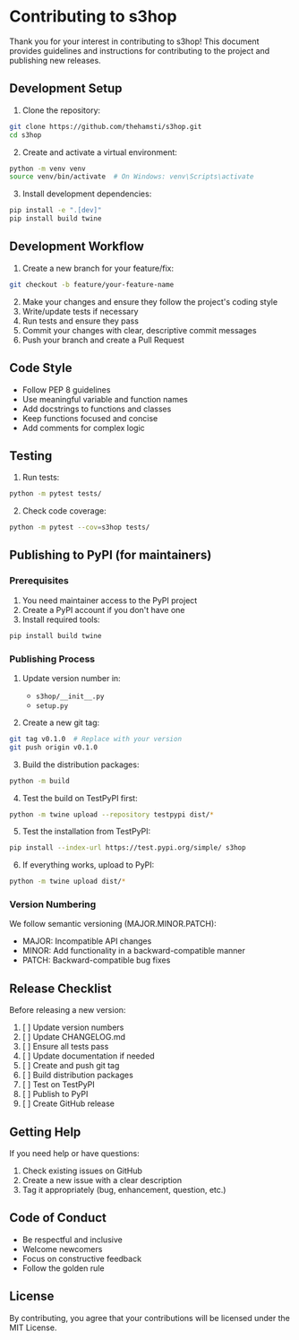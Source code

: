 # Contributing to s3hop

Thank you for your interest in contributing to s3hop! This document provides guidelines and instructions for contributing to the project and publishing new releases.

## Development Setup

1. Clone the repository:

```bash
git clone https://github.com/thehamsti/s3hop.git
cd s3hop
```

2. Create and activate a virtual environment:

```bash
python -m venv venv
source venv/bin/activate  # On Windows: venv\Scripts\activate
```

3. Install development dependencies:

```bash
pip install -e ".[dev]"
pip install build twine
```

## Development Workflow

1. Create a new branch for your feature/fix:

```bash
git checkout -b feature/your-feature-name
```

2. Make your changes and ensure they follow the project's coding style
3. Write/update tests if necessary
4. Run tests and ensure they pass
5. Commit your changes with clear, descriptive commit messages
6. Push your branch and create a Pull Request

## Code Style

- Follow PEP 8 guidelines
- Use meaningful variable and function names
- Add docstrings to functions and classes
- Keep functions focused and concise
- Add comments for complex logic

## Testing

1. Run tests:

```bash
python -m pytest tests/
```

2. Check code coverage:

```bash
python -m pytest --cov=s3hop tests/
```

## Publishing to PyPI (for maintainers)

### Prerequisites

1. You need maintainer access to the PyPI project
2. Create a PyPI account if you don't have one
3. Install required tools:

```bash
pip install build twine
```

### Publishing Process

1. Update version number in:

   - `s3hop/__init__.py`
   - `setup.py`

2. Create a new git tag:

```bash
git tag v0.1.0  # Replace with your version
git push origin v0.1.0
```

3. Build the distribution packages:

```bash
python -m build
```

4. Test the build on TestPyPI first:

```bash
python -m twine upload --repository testpypi dist/*
```

5. Test the installation from TestPyPI:

```bash
pip install --index-url https://test.pypi.org/simple/ s3hop
```

6. If everything works, upload to PyPI:

```bash
python -m twine upload dist/*
```

### Version Numbering

We follow semantic versioning (MAJOR.MINOR.PATCH):

- MAJOR: Incompatible API changes
- MINOR: Add functionality in a backward-compatible manner
- PATCH: Backward-compatible bug fixes

## Release Checklist

Before releasing a new version:

1. [ ] Update version numbers
2. [ ] Update CHANGELOG.md
3. [ ] Ensure all tests pass
4. [ ] Update documentation if needed
5. [ ] Create and push git tag
6. [ ] Build distribution packages
7. [ ] Test on TestPyPI
8. [ ] Publish to PyPI
9. [ ] Create GitHub release

## Getting Help

If you need help or have questions:

1. Check existing issues on GitHub
2. Create a new issue with a clear description
3. Tag it appropriately (bug, enhancement, question, etc.)

## Code of Conduct

- Be respectful and inclusive
- Welcome newcomers
- Focus on constructive feedback
- Follow the golden rule

## License

By contributing, you agree that your contributions will be licensed under the MIT License.
